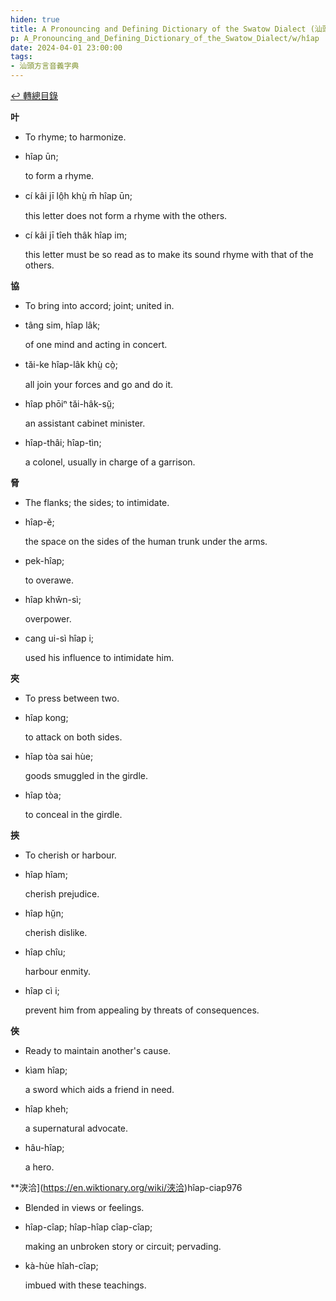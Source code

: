 ```yaml
---
hiden: true
title: A Pronouncing and Defining Dictionary of the Swatow Dialect (汕頭方言音義字典) / hîap
p: A_Pronouncing_and_Defining_Dictionary_of_the_Swatow_Dialect/w/hîap
date: 2024-04-01 23:00:00
tags: 
- 汕頭方言音義字典
---
```


[↩️ 轉總目錄](/A_Pronouncing_and_Defining_Dictionary_of_the_Swatow_Dialect)


**叶**
- To rhyme; to harmonize.

- hîap ūn;

  to form a rhyme.

- cí kâi jī lô̤h khṳ̀ m̄ hîap ūn;

  this letter does not form a rhyme with the others.

- cí kâi jī tîeh thâk hîap im;

  this letter must be so read as to make its sound rhyme with that of the others.

**協**
- To bring into accord; joint; united in.

- tâng sim, hîap lâk;

  of one mind and acting in concert.

- tăi-ke hîap-lâk khṳ̀ cò̤;

  all join your forces and go and do it.

- hîap phōiⁿ tăi-hâk-sṳ̆;

  an assistant cabinet minister.

- hîap-thâi; hîap-tìn;

  a colonel, usually in charge of a garrison.

**脅**
- The flanks; the sides; to intimidate.

- hîap-ĕ;

  the space on the sides of the human trunk under the arms.

- pek-hîap;

  to overawe.

- hîap khŵn-sì;

  overpower.

- cang ui-sì hîap i;

  used his influence to intimidate him.

**夾**
- To press between two.

- hîap kong;

  to attack on both sides.

- hîap tòa sai hùe;

  goods smuggled in the girdle.

- hîap tòa;

  to conceal in the girdle.

**挾**
- To cherish or harbour.

- hîap hîam;

  cherish prejudice.

- hîap hṳ̆n;

  cherish dislike.

- hîap chîu;

  harbour enmity.

- hîap cì i;

  prevent him from appealing by threats of consequences.

**俠**
- Ready to maintain another's cause.

- kìam hîap;

  a sword which aids a friend in need.

- hîap kheh;

  a supernatural advocate.

- hâu-hîap;

  a hero.

**浹洽](https://en.wiktionary.org/wiki/浹洽)hîap-ciap976
- Blended in views or feelings.

- hîap-cîap; hîap-hîap cîap-cîap;

  making an unbroken story or circuit; pervading.

- kà-hùe hîah-cîap;

  imbued with these teachings.